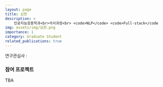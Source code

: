 ```yaml
---
layout: page
title: 심현
description: >
    인공지능응용학과<br>석사과정<br> <code>NLP</code> <code>Full-stack</code>
img: assets/img/심현.png
importance: 1
category: Graduate Student
related_publications: true
---
```



연구관심사 : 

### 참여 프로젝트

TBA 